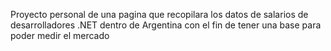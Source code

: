 Proyecto personal de una pagina que recopilara los datos de salarios de desarrolladores .NET dentro de Argentina con el fin de tener una base para poder medir el mercado
